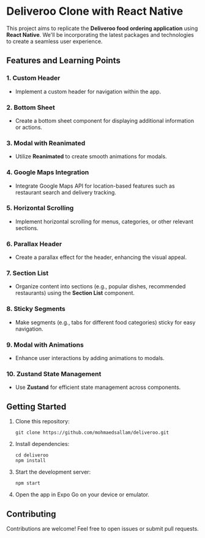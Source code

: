 # Deliveroo Clone with React Native

This project aims to replicate the **Deliveroo food ordering application** using **React Native**. We'll be incorporating the latest packages and technologies to create a seamless user experience.

## Features and Learning Points

### 1. Custom Header
- Implement a custom header for navigation within the app.

### 2. Bottom Sheet
- Create a bottom sheet component for displaying additional information or actions.

### 3. Modal with Reanimated
- Utilize **Reanimated** to create smooth animations for modals.

### 4. Google Maps Integration
- Integrate Google Maps API for location-based features such as restaurant search and delivery tracking.

### 5. Horizontal Scrolling
- Implement horizontal scrolling for menus, categories, or other relevant sections.

### 6. Parallax Header
- Create a parallax effect for the header, enhancing the visual appeal.

### 7. Section List
- Organize content into sections (e.g., popular dishes, recommended restaurants) using the **Section List** component.

### 8. Sticky Segments
- Make segments (e.g., tabs for different food categories) sticky for easy navigation.

### 9. Modal with Animations
- Enhance user interactions by adding animations to modals.

### 10. Zustand State Management
- Use **Zustand** for efficient state management across components.

## Getting Started

1. Clone this repository:
   ```
   git clone https://github.com/mohmaedsallam/deliveroo.git
   ```

2. Install dependencies:
   ```
   cd deliveroo
   npm install
   ```

3. Start the development server:
   ```
   npm start
   ```

4. Open the app in Expo Go on your device or emulator.

## Contributing

Contributions are welcome! Feel free to open issues or submit pull requests.
